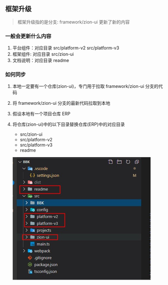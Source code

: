 ## 框架升级
> 框架升级指的是分支: framework/zion-ui 更新了新的内容

### 一般会更新什么内容
 1. 平台组件：对应目录 src/platform-v2   src/platform-v3
 2. 框架组件: 对应目录 src/zion-ui
 3. 文档说明：对应目录 readme

### 如何同步
  1. 本地一定要有一个仓库(zion-ui)，专门用于拉取 framework/zion-ui 分支的代码
  2. 将 framework/zion-ui 分支的最新代码拉取到本地
  3. 假设本地有一个项目仓库 ERP
  4. 将仓库(zion-ui)中的以下目录替换仓库(ERP)中的对应目录
      - src/zion-ui
      - src/platform-v2
      - src/platform-v3
      - readme

      ![update](./更新zion-ui.jpg)